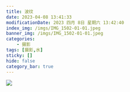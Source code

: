```yaml
---
title: 波纹
date: 2023-04-08 13:41:33
modificationDate: 2023 四月 8日 星期六 13:42:40
index_img: /imgs/IMG_1502-01-01.jpeg
banner_img: /imgs/IMG_1502-01-01.jpeg
categories: 
	- 摄影
tags: [摄影,水]
sticky: []
hide: false
category_bar: true
---
```

![](../../imgs/IMG_1502-01-01.jpeg)